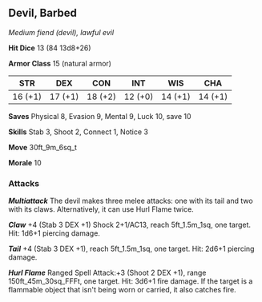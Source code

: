 ## Devil, Barbed

*Medium fiend (devil), lawful evil*

**Hit Dice** 13 (84 13d8+26)

**Armor Class** 15 (natural armor)

| STR     | DEX     | CON     | INT     | WIS     | CHA     |
|---------|---------|---------|---------|---------|---------|
| 16 (+1) | 17 (+1) | 18 (+2) | 12 (+0) | 14 (+1) | 14 (+1) |

**Saves** Physical 8, Evasion 9, Mental 9, Luck 10, save 10

**Skills** Stab 3, Shoot 2, Connect 1, Notice 3

**Move** 30ft\_9m\_6sq\_t

**Morale** 10

### Attacks

***Multiattack*** The devil makes three melee attacks: one with its tail and two with its claws. Alternatively, it can use Hurl Flame twice.

***Claw*** +4 (Stab 3 DEX +1) Shock 2+1/AC13, reach 5ft\_1.5m\_1sq, one target. Hit: 1d6+1 piercing damage.

***Tail*** +4 (Stab 3 DEX +1), reach 5ft\_1.5m\_1sq, one target. Hit: 2d6+1 piercing damage.

***Hurl Flame*** Ranged Spell Attack:+3 (Shoot 2 DEX +1), range 150ft\_45m\_30sq\_FFFt, one target. Hit: 3d6+1 fire damage. If the target is a flammable object that isn't being worn or carried, it also catches fire.

